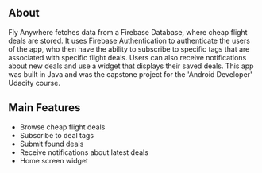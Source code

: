 ## About

Fly Anywhere fetches data from a Firebase Database, where cheap flight deals are stored. It uses Firebase Authentication to authenticate the users of the app, who then have the ability to subscribe to specific tags that are associated with specific flight deals. Users can also receive notifications about new deals and use a widget that displays their saved deals. This app was built in Java and was the capstone project for the 'Android Developer' Udacity course.

## Main Features

- Browse cheap flight deals
- Subscribe to deal tags
- Submit found deals
- Receive notifications about latest deals
- Home screen widget
